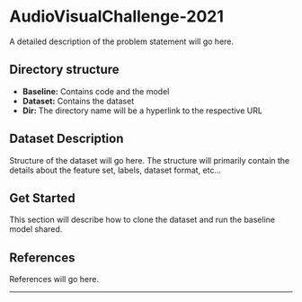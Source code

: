 # AudioVisualChallenge-2021
A detailed description of the problem statement will go here.

## Directory structure
<ul>
  <li><b>Baseline:</b> Contains code and the model</li>
  <li><b>Dataset:</b> Contains the dataset</li>
  <li><b>Dir:</b> The directory name will be a hyperlink to the respective URL</li>
</ul>

## Dataset Description
Structure of the dataset will go here.
The structure will primarily contain the details about the feature set, labels, dataset format, etc...

## Get Started
This section will describe how to clone the dataset and run the baseline model shared.

## References
References will go here.

<hr />
